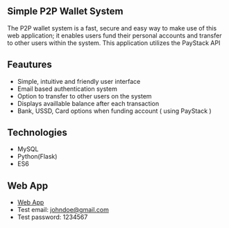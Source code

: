 
## Simple P2P Wallet System
The P2P wallet system is a fast, secure and easy way to make use of this web application; it enables users fund their personal accounts and transfer to other users within the system. This application utilizes the PayStack API
## Feautures
- Simple, intuitive and friendly user interface
- Email based authentication system
- Option to transfer to other users on the system
- Displays availlable balance after each transaction
- Bank, USSD, Card options when funding account ( using PayStack )
## Technologies
- MySQL
- Python(Flask)
- ES6
## Web App
- [Web App](https://p2p-paystack.herokuapp.com/login?next=%2F)
- Test email: johndoe@gmail.com
- Test password: 1234567

